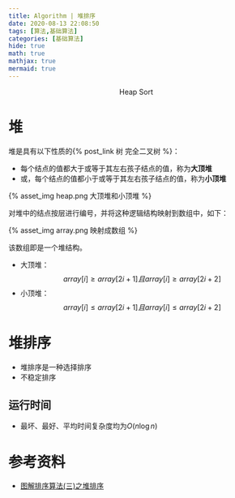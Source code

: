 ```yaml
---
title: Algorithm | 堆排序
date: 2020-08-13 22:08:50
tags: [算法,基础算法]
categories: [基础算法]
hide: true
math: true
mathjax: true
mermaid: true
---
```


<center>Heap Sort</center>
<!--more-->

# 堆
堆是具有以下性质的{% post_link 树 完全二叉树 %}：
- 每个结点的值都大于或等于其左右孩子结点的值，称为**大顶堆**
- 或，每个结点的值都小于或等于其左右孩子结点的值，称为**小顶堆**

<meta name="referrer" content="no-referrer" />
{% asset_img heap.png 大顶堆和小顶堆 %}

对堆中的结点按层进行编号，并将这种逻辑结构映射到数组中，如下：

<meta name="referrer" content="no-referrer" />
{% asset_img array.png 映射成数组 %}

该数组即是一个堆结构。
- 大顶堆：
  $$array[i] \geq array[2i+1] 且 array[i] \geq array[2i+2]$$
- 小顶堆：
  $$array[i] \leq array[2i+1] 且 array[i] \leq array[2i+2]$$

# 堆排序
- 堆排序是一种选择排序
- 不稳定排序

## 运行时间
- 最坏、最好、平均时间复杂度均为$O(n\log{n})$


# 参考资料
- [图解排序算法(三)之堆排序](https://www.cnblogs.com/chengxiao/p/6129630.html)